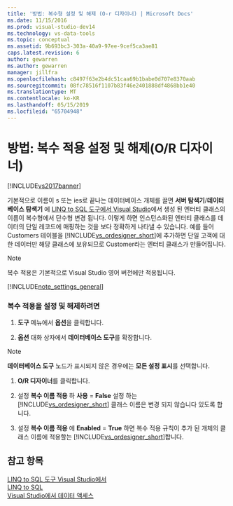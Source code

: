 ```yaml
---
title: '방법: 복수형 설정 및 해제 (O-r 디자이너) | Microsoft Docs'
ms.date: 11/15/2016
ms.prod: visual-studio-dev14
ms.technology: vs-data-tools
ms.topic: conceptual
ms.assetid: 9b693bc3-303a-40a9-97ee-9cef5ca3ae81
caps.latest.revision: 6
author: gewarren
ms.author: gewarren
manager: jillfra
ms.openlocfilehash: c8497f63e2b4dc51caa69b1babe0d707e8370aab
ms.sourcegitcommit: 08fc78516f1107b83f46e2401888df4868bb1e40
ms.translationtype: MT
ms.contentlocale: ko-KR
ms.lasthandoff: 05/15/2019
ms.locfileid: "65704948"
---
```

# <a name="how-to-turn-pluralization-on-and-off-or-designer"></a>방법: 복수 적용 설정 및 해제(O/R 디자이너)
[!INCLUDE[vs2017banner](../includes/vs2017banner.md)]

기본적으로 이름이 s 또는 ies로 끝나는 데이터베이스 개체를 끌면 **서버 탐색기**/**데이터베이스 탐색기** 에 [LINQ to SQL 도구에서 Visual Studio](../data-tools/linq-to-sql-tools-in-visual-studio2.md)에서 생성 된 엔터티 클래스의 이름이 복수형에서 단수형 변경 됩니다. 이렇게 하면 인스턴스화된 엔터티 클래스를 데이터의 단일 레코드에 매핑하는 것을 보다 정확하게 나타낼 수 있습니다. 예를 들어 Customers 테이블을 [!INCLUDE[vs_ordesigner_short](../includes/vs-ordesigner-short-md.md)]에 추가하면 단일 고객에 대한 데이터만 해당 클래스에 보유되므로 Customer라는 엔터티 클래스가 만들어집니다.  
  
> [!NOTE]
> 복수 적용은 기본적으로 Visual Studio 영어 버전에만 적용됩니다.  
  
 [!INCLUDE[note_settings_general](../includes/note-settings-general-md.md)]  
  
### <a name="to-turn-pluralization-on-and-off"></a>복수 적용을 설정 및 해제하려면  
  
1. **도구** 메뉴에서 **옵션**을 클릭합니다.  
  
2. **옵션** 대화 상자에서 **데이터베이스 도구**를 확장합니다.  
  
> [!NOTE]
> **데이터베이스 도구** 노드가 표시되지 않은 경우에는 **모든 설정 표시**를 선택합니다.  
  
1. **O/R 디자이너**를 클릭합니다.  
  
2. 설정 **복수 이름 적용** 하 **사용** = **False** 설정 하는 [!INCLUDE[vs_ordesigner_short](../includes/vs-ordesigner-short-md.md)] 클래스 이름은 변경 되지 않습니다 있도록 합니다.  
  
3. 설정 **복수 이름 적용** 에 **Enabled** = **True** 하면 복수 적용 규칙이 추가 된 개체의 클래스 이름에 적용할는 [!INCLUDE[vs_ordesigner_short](../includes/vs-ordesigner-short-md.md)]합니다.  
  
## <a name="see-also"></a>참고 항목  
 [LINQ to SQL 도구 Visual Studio에서](../data-tools/linq-to-sql-tools-in-visual-studio2.md)   
 [LINQ to SQL](https://msdn.microsoft.com/library/73d13345-eece-471a-af40-4cc7a2f11655)   
 [Visual Studio에서 데이터 액세스](../data-tools/accessing-data-in-visual-studio.md)
